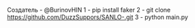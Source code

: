 Создатель - @BurinovHIN
1 - pip install faker
2 - git clone https://github.com/DuzzSuppors/SANLO-.git
3 - python main.py
